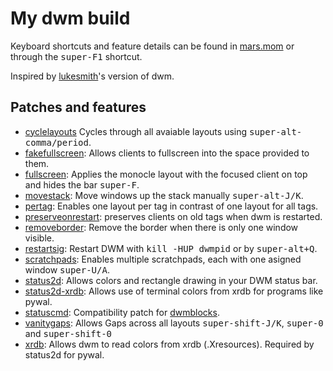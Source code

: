 # My dwm build
Keyboard shortcuts and feature details can be found in [mars.mom](mars.mom) or through the <kbd>super-F1</kbd> shortcut.

Inspired by [lukesmith](https://github.com/lukesmithxyz/dwm)'s version of dwm.

## Patches and features
- [cyclelayouts](https://dwm.suckless.org/patches/cyclelayouts/)
Cycles through all avaiable layouts using <kbd>super-alt-comma/period</kbd>.
- [fakefullscreen](https://dwm.suckless.org/patches/fakefullscreen/):
Allows clients to fullscreen into the space provided to them.
- [fullscreen](https://dwm.suckless.org/patches/fullscreen/):
Applies the monocle layout with the focused client on top and hides the bar <kbd>super-F</kbd>.
- [movestack](https://dwm.suckless.org/patches/movestack/):
Move windows up the stack manually <kbd>super-alt-J/K</kbd>.
- [pertag](https://dwm.suckless.org/patches/pertag/):
Enables one layout per tag in contrast of one layout for all tags.
- [preserveonrestart](https://dwm.suckless.org/patches/preserveonrestart/):
preserves clients on old tags when dwm is restarted.
- [removeborder](https://dwm.suckless.org/patches/removeborder/):
Remove the border when there is only one window visible.
- [restartsig](https://dwm.suckless.org/patches/restartsig/):
Restart DWM with <kbd>kill -HUP dwmpid</kbd> or by <kbd>super-alt+Q</kbd>.
- [scratchpads](https://dwm.suckless.org/patches/scratchpads/):
Enables multiple scratchpads, each with one asigned window <kbd>super-U/A</kbd>.
- [status2d](https://dwm.suckless.org/patches/status2d/):
Allows colors and rectangle drawing in your DWM status bar.
- [status2d-xrdb](https://dwm.suckless.org/patches/status2d/):
Allows use of terminal colors from xrdb for programs like pywal.
- [statuscmd](https://dwm.suckless.org/patches/statuscmd/):
Compatibility patch for [dwmblocks](https://github.com/myhat2you/dwmblocks).
- [vanitygaps](https://dwm.suckless.org/patches/vanitygaps/):
Allows Gaps across all layouts <kbd>super-shift-J/K</kbd>, <kbd>super-0</kbd> and <kbd>super-shift-0</kbd>
- [xrdb](https://dwm.suckless.org/patches/xrdb/):
Allows dwm to read colors from xrdb (.Xresources). Required by status2d for pywal.
